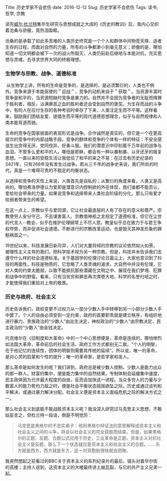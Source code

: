 Title: 历史学家不会悲伤
date: 2016-12-12
Slug: 历史学家不会悲伤
Tags: 读书, 哲学, 宗教


读完[威尔·杜兰特](http://zh.wikipedia.org/zh-cn/%E5%A8%81%E5%B0%94%C2%B7%E6%9D%9C%E5%85%B0%E7%89%B9)集毕生研究与思想成就之大成的《历史的教训》后，我内心交织着沧桑与骄傲，竟热泪盈眶。

沧桑的是承载了如此多苦难的人类历史终究是一个个人和群体中间物竞天择、适者生存的过程，而面对自然的力量，所有的斗争都渺小到毫无意义；骄傲的是，哪怕知道一切文明都会被下一次的战火所毁灭，人类仍前赴后继地与本能对抗，充实思想与灵魂，去寻求世界大同的终极理想。

### 生物学与宗教、战争、道德标准
﻿
从生物学上讲，所有的生命是竞争的，是选择的，是必须繁衍的，人类也不例外。竞争来源于本能驱使的＂迎战＂，竞争的动机来自于＂获取＂。当资源丰富时竞争是和平的，当资源短缺时竞争是暴力的。自然并不会因为竞争者的无耻而降罪于胜利者，相反，沾满罪恶之血的胜利者还会受到自然的褒奖。为生存而战的斗争中，有的人在应付生存的各种考验时幸存了下来，人类注定生而不平等。这样看来，鼓励我们团结友爱、提倡生而平等的现代道德思想理念，似乎与自然规律和人类本能背道而驰。

生命的竞争在国家层面的表现形式是战争。合作诚然是真实的，但它是一个在更高层次的竞争中的内部战略手段。竞争的群体和竞争的个体有一样的特征：不安全感滋生出贪得无厌、党同伐异、好勇斗狠。我们的潜意识中印刻着千万年前的战争与血泪，不管多么爱和平的人，哪怕是耶稣，都会有一种以暴制暴、以牙还牙的报复思想。一直以来的安稳生活让我低估了和平的来之不易：在过去有历史纪录的3421年，只有268年没有发生过战争。若从三千年的战争史来说，我们所处的时代，真是一个难得可贵的不稳定的均衡状态。

从选择和竞争的天性上来说，人类首先是自私的；从繁衍的角度来看，人类又是高尚的。哪怕弗洛伊德认为爱即是潜意识内控制欲的外在体现，我们谁都不能否认，爱给社会带来的力量。如果说竞争和选择带来人类社会阶级的分化，那么只有爱才给弱者带来生的希望。

在这一点上，宗教似乎与爱同源，它让社会最底层的人有了存在的意义和尊严。宗教使穷人安分守己，不去谋害富人。宗教借神袛之言规定了道德标准，但它在尘世的代言人--教会，似乎在维护伦理纲常上不尽人意。教皇似乎总在致力于与君王争权夺势，而非促进社会道德。不断进行的宗教改革运动，也是毁灭其神圣形象的罪魁祸首之一。

19世纪以来，科技发展日新月异，人们对大厦将倾的宗教的议论依然如火如荼。被理性主义主导的我们，把科学技术视为另一种宗教。但是，科技并未告诉我们去遵守什么样的社会道德标准。关于基因学的伦理讨论日嚣尘上，大家也意识到了科技的两面性。科技是物质的，它忽略了人类灵魂的渴求。大自然中并没有伦理，它对人类的约束太脆弱，以致不能抵抗那些潜藏在文明之中、展现在我们梦境、犯罪和战争中的野蛮。看来，只有当贫穷和罪恶再次席卷大地，科学的名誉扫地之时，才能使得我们重拾对上帝的敬畏。

### 历史与政府、社会主义

历史告诉我们，政权变更不过权力从一部分少数人手中转移到另一小部分少数人手中罢了。个人的自由必须受到一定约束，政府的首要职责就是建立秩序，有组织地进行暴力。贵族政治的“少数人”由出生决定，神权政治的“少数人”由宗教决定，民主政治的“少数人”由金钱决定。

托克维尔在《旧制度和大革命》中的一个中心思想便是，革命是连续的，哪怕惨烈如法国大革命，革命前后的社会生活、政府工作方式都别无二致。“个人的明智，在于他记忆的连续性，团体的明智则需要其传统的延续”。所以说，唯一的革命，是对心灵的启蒙和个性的提升；唯一的革命家，是哲学家和圣人。

那么革命是如何发生的呢？我们讲到，政府总是被少数人控制，少数人是能力出众的那一群人。财富的集中，便是能力集中的自然结果。专制体制会延缓集中速度，民主政体因为允许最大程度的自由，反而会加快这一进程。当众多穷人的力量与少数富人的能力势均力敌之时，便是社会平衡状态摇摇欲坠之际。历史或通过谈判和平解决，或通过暴力解决分配。社会主义便是资本主义面临危机之际的解决方式之一。

那么社会主义到底能不能战胜资本主义呢？我没深入研究过马克思主义思想，不敢姑妄言之，但杜兰特一段话，倒是不明觉厉：

> 马克思是黑格尔的不忠实弟子：他将黑格尔辩证法的意思解释成资本主义和社会主义之间的斗争，将会以社会主义的完全获胜而结束。但是，如果黑格尔的正题、反题、合题公式应用于历史，工业革命是正题，资本主义对抗社会主义是反题，那么下一个状态就应是资本主义和社会主义的合题。……东方就是西方，西方就是东方，这一对双胞胎很快就会团聚。

我突然想起之前看过的BBC关于资本主义的系列纪录片的最后，镜头对着华尔街的高楼；主持人说到，这资本主义的大楼最终讲土崩瓦裂，与它的共产主义兄弟一起。



